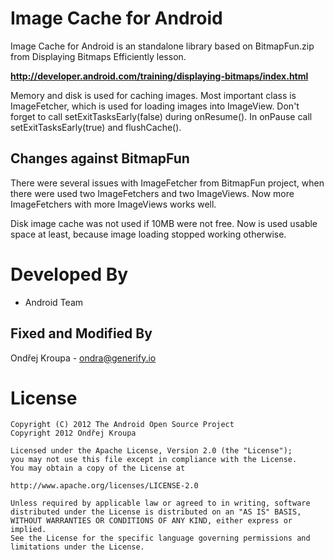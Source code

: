 Image Cache for Android
=======================

Image Cache for Android is an standalone library based on BitmapFun.zip from
Displaying Bitmaps Efficiently lesson.

**http://developer.android.com/training/displaying-bitmaps/index.html**

Memory and disk is used for caching images. Most important class is ImageFetcher, which
is used for loading images into ImageView. Don't forget to call setExitTasksEarly(false)
during onResume(). In onPause call setExitTasksEarly(true) and flushCache().

Changes against BitmapFun
-------------------------

There were several issues with ImageFetcher from BitmapFun project, when there were used
two ImageFetchers and two ImageViews. Now more ImageFetchers with more ImageViews works
well.

Disk image cache was not used if 10MB were not free. Now is used usable space at least,
because image loading stopped working otherwise.



Developed By
============

* Android Team


Fixed and Modified By
---------------------

Ondřej Kroupa - <ondra@generify.io>



License
=======

    Copyright (C) 2012 The Android Open Source Project
    Copyright 2012 Ondřej Kroupa

    Licensed under the Apache License, Version 2.0 (the "License");
    you may not use this file except in compliance with the License.
    You may obtain a copy of the License at

    http://www.apache.org/licenses/LICENSE-2.0

    Unless required by applicable law or agreed to in writing, software
    distributed under the License is distributed on an "AS IS" BASIS,
    WITHOUT WARRANTIES OR CONDITIONS OF ANY KIND, either express or implied.
    See the License for the specific language governing permissions and
    limitations under the License.
